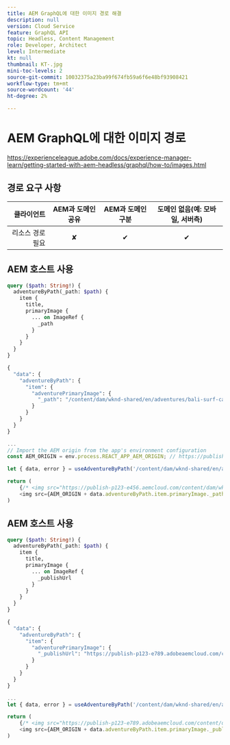 ```yaml
---
title: AEM GraphQL에 대한 이미지 경로 해결
description: null
version: Cloud Service
feature: GraphQL API
topic: Headless, Content Management
role: Developer, Architect
level: Intermediate
kt: null
thumbnail: KT-.jpg
mini-toc-levels: 2
source-git-commit: 10032375a23ba99f674fb59a6f6e48bf93908421
workflow-type: tm+mt
source-wordcount: '44'
ht-degree: 2%

---
```



# AEM GraphQL에 대한 이미지 경로

https://experienceleague.adobe.com/docs/experience-manager-learn/getting-started-with-aem-headless/graphql/how-to/images.html

## 경로 요구 사항


| 클라이언트 | AEM과 도메인 공유 | AEM과 도메인 구분 | 도메인 없음(예: 모바일, 서버측) |
|----------------------------:|:-----------------------:|:------------------------:|:-----------------------------------:|
| 리소스 경로 필요 | ✘ | ✔ | ✔ |

## AEM 호스트 사용

```graphql
query ($path: String!) {
  adventureByPath(_path: $path) {
    item {
      title,
      primaryImage {
        ... on ImageRef {
          _path
        }
      }
    }
  }
}
```

```graphql
{
  "data": {
    "adventureByPath": {
      "item": {
        "adventurePrimaryImage": {
          "_path": "/content/dam/wknd-shared/en/adventures/bali-surf-camp/adobestock-175749320.jpg",
        }
      }
    }
  }
}
```

```javascript
...
// Import the AEM origin from the app's environment configuration
const AEM_ORIGIN = env.process.REACT_APP_AEM_ORIGIN; // https://publish-p123-e456.aemcloud.com

let { data, error } = useAdventureByPath('/content/dam/wknd-shared/en/adventures/bali-surf-camp/adobestock-175749320.jpg')

return (
    {/* <img src="https://publish-p123-e456.aemcloud.com/content/dam/wknd-shared/en/adventures/bali-surf-camp/adobestock-175749320.jpg"/>  */}
    <img src={AEM_ORIGIN + data.adventureByPath.item.primaryImage._path }>
)
```

## AEM 호스트 사용

```graphql
query ($path: String!) {
  adventureByPath(_path: $path) {
    item {
      title,
      primaryImage {
        ... on ImageRef {
          _publishUrl
        }
      }
    }
  }
}
```

```graphql
{
  "data": {
    "adventureByPath": {
      "item": {
        "adventurePrimaryImage": {
          "_publishUrl": "https://publish-p123-e789.adobeaemcloud.com/content/dam/wknd-shared/en/adventures/bali-surf-camp/adobestock-175749320.jpg"
        }
      }
    }
  }
}
```

```javascript
...
let { data, error } = useAdventureByPath('/content/dam/wknd-shared/en/adventures/bali-surf-camp/adobestock-175749320.jpg')

return (
    {/* <img src="https://publish-p123-e789.adobeaemcloud.com/content/dam/wknd-shared/en/adventures/bali-surf-camp/adobestock-175749320.jpg"/>  */}
    <img src={AEM_ORIGIN + data.adventureByPath.item.primaryImage._publishUrl }>
)
```

